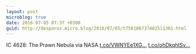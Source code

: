 ```yaml
---
layout: post
microblog: true
date: 2016-07-05 07:37 +0300
guid: http://desparoz.micro.blog/2016/07/05/t750186737402511361.html
---
```

IC 4628: The Prawn Nebula  via NASA [t.co/VWNYEe1XG...](https://t.co/VWNYEe1XGJ) [t.co/ohDkqhISv...](https://t.co/ohDkqhISvi)
